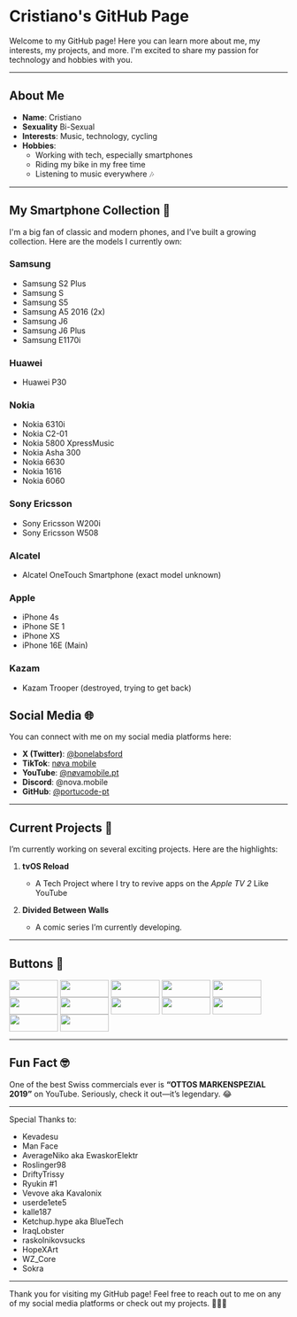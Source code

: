 # Cristiano's GitHub Page

Welcome to my GitHub page! Here you can learn more about me, my interests, my projects, and more. I'm excited to share my passion for technology and hobbies with you.

---

## About Me
- **Name**: Cristiano
- **Sexuality** Bi-Sexual
- **Interests**: Music, technology, cycling  
- **Hobbies**:  
  - Working with tech, especially smartphones  
  - Riding my bike in my free time  
  - Listening to music everywhere 🎶  

---

## My Smartphone Collection 📱
I'm a big fan of classic and modern phones, and I’ve built a growing collection. Here are the models I currently own:

### Samsung
- Samsung S2 Plus  
- Samsung S  
- Samsung S5  
- Samsung A5 2016 (2x)  
- Samsung J6  
- Samsung J6 Plus  
- Samsung E1170i  

### Huawei
- Huawei P30

### Nokia
- Nokia 6310i  
- Nokia C2-01  
- Nokia 5800 XpressMusic  
- Nokia Asha 300  
- Nokia 6630  
- Nokia 1616  
- Nokia 6060  

### Sony Ericsson
- Sony Ericsson W200i  
- Sony Ericsson W508  

### Alcatel
- Alcatel OneTouch Smartphone (exact model unknown)  

### Apple
- iPhone 4s
- iPhone SE 1
- iPhone XS
- iPhone 16E (Main)

### Kazam
- Kazam Trooper (destroyed, trying to get back)

## Social Media 🌐
You can connect with me on my social media platforms here:

- **X (Twitter)**: [@bonelabsford](https://x.com/bonelabsford)  
- **TikTok**: [nøva mobile](https://www.tiktok.com/@novamobile_pt?_t=ZN-8yFgD8X5F70&_r=1)
- **YouTube**: [@nøvamobile.pt](https://www.youtube.com/@nøvamobile.pt)
- **Discord**: @nova.mobile
- **GitHub**: [@portucode-pt](https://github.com/portucode-pt)  

---

## Current Projects 🚀
I’m currently working on several exciting projects. Here are the highlights:

1. **tvOS Reload**  
   - A Tech Project where I try to revive apps on the *Apple TV 2* Like YouTube

2. **Divided Between Walls**  
   - A comic series I’m currently developing.

---

## Buttons 🛜
<!-- ANLEITUNG FÜR BUTTONS!:
Um einen hinzuzufügen mit Link, nutze diese Linie:

<a href="https://link.zur.webseite"><img width="88" height="31" style="display: inline-block; image-rendering: pixelated; image-rendering: crisp-edges;" src="https://link.zum/bild.png"></a>

Falls du einen Button ohne (Hyper)link hinzufügen möchtest, nutze dies:

<img width="88" height="31" style="display: inline-block; image-rendering: pixelated; image-rendering: crisp-edges;" src="https://link.zum/bild.png">

-->
<div style="line-height: 0;">
   <img width="88" height="31" style="display: inline-block; image-rendering: pixelated; image-rendering: crisp-edges;" src="assets/88x31.gif">
   <a href="https://kevadesu.github.io"><img width="88" height="31" style="display: inline-block; image-rendering: pixelated; image-rendering: crisp-edges;" src="assets/IMG_2757.gif"></a>
   <img width="88" height="31" style="display: inline-block; image-rendering: pixelated; image-rendering: crisp-edges;" src="assets/IMG_2828.gif">
   <img width="88" height="31" style="display: inline-block; image-rendering: pixelated; image-rendering: crisp-edges;" src="assets/IMG_2829.gif">
   <img width="88" height="31" style="display: inline-block; image-rendering: pixelated; image-rendering: crisp-edges;" src="assets/IMG_2830.gif">
   <img width="88" height="31" style="display: inline-block; image-rendering: pixelated; image-rendering: crisp-edges;" src="assets/IMG_2831.gif">
   <img width="88" height="31" style="display: inline-block; image-rendering: pixelated; image-rendering: crisp-edges;" src="assets/IMG_2832.gif">
   <img width="88" height="31" style="display: inline-block; image-rendering: pixelated; image-rendering: crisp-edges;" src="assets/IMG_2833.gif">
   <img width="88" height="31" style="display: inline-block; image-rendering: pixelated; image-rendering: crisp-edges;" src="assets/IMG_2834.gif">
   <img width="88" height="31" style="display: inline-block; image-rendering: pixelated; image-rendering: crisp-edges;" src="assets/IMG_2836.gif">
   <img width="88" height="31" style="display: inline-block; image-rendering: pixelated; image-rendering: crisp-edges;" src="assets/button.jpeg">
   <img width="88" height="31" style="display: inline-block; image-rendering: pixelated; image-rendering: crisp-edges;" src="assets/button.gif">
</div>

---

## Fun Fact 🤓
One of the best Swiss commercials ever is **“OTTOS MARKENSPEZIAL 2019”** on YouTube. Seriously, check it out—it’s legendary. 😂  

---
Special Thanks to:
- Kevadesu
- Man Face  
- AverageNiko aka EwaskorElektr
- Roslinger98
- DriftyTrissy
- Ryukin #1  
- Vevove aka Kavalonix
- userde1ete5  
- kalle187  
- Ketchup.hype aka BlueTech
- IraqLobster
- raskolnikovsucks
- HopeXArt
- WZ_Core
- Sokra

---

Thank you for visiting my GitHub page! Feel free to reach out to me on any of my social media platforms or check out my projects. 🚴‍♂️📱
